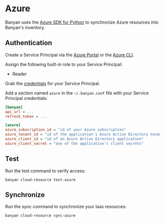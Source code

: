 # Azure

Banyan uses the [Azure SDK for Python](https://github.com/Azure/azure-sdk-for-python) to synchronize Azure resources into Banyan's inventory.


## Authentication

Create a Service Principal via the [Azure Portal](https://docs.microsoft.com/en-us/azure/active-directory/develop/howto-create-service-principal-portal) or the [Azure CLI](https://docs.microsoft.com/en-us/cli/azure/create-an-azure-service-principal-azure-cli).

Assign the following built-in role to your Service Principal:
- Reader 

Grab the [credentials](https://docs.microsoft.com/en-us/azure/developer/python/configure-local-development-environment?tabs=cmd#what-the-create-for-rbac-command-does) for your Service Principal.

Add a section named `azure` in the `~/.banyan.conf` file with your Service Principal credentials:
```ini
[banyan]
api_url = ...
refresh_token = ...

[azure]
azure_subscription_id = "id of your Azure subscription"
azure_tenant_id = "id of the application's Azure Active Directory tenant"
azure_client_id = "id of an Azure Active Directory application"
azure_client_secret = "one of the application's client secrets"
```

## Test

Run the test command to verify access:

```
banyan cloud-resource test-azure
```

## Synchronize

Run the sync command to synchronize your Iaas resources:

```bash
banyan cloud-resource sync-azure
```